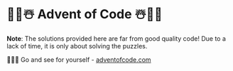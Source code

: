 # 🎄🎁☃️ Advent of Code ☃️🎁🎄

**Note**: The solutions provided here are far from good quality code! Due to a lack of time, it is only about solving the puzzles.

🦌🤶🎅 Go and see for yourself - [adventofcode.com](https://adventofcode.com/)
